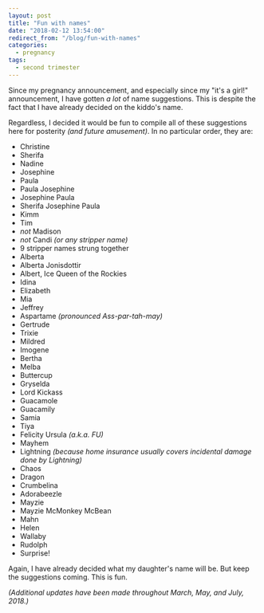 ```yaml
---
layout: post
title: "Fun with names"
date: "2018-02-12 13:54:00"
redirect_from: "/blog/fun-with-names"
categories:
  - pregnancy
tags:
  - second trimester
---
```


Since my pregnancy announcement, and especially since my "it's a girl!" announcement, I have gotten _a lot_ of name suggestions. This is despite the fact that I have already decided on the kiddo's name.

Regardless, I decided it would be fun to compile all of these suggestions here for posterity _(and future amusement)_. In no particular order, they are:

* Christine
* Sherifa
* Nadine
* Josephine
* Paula
* Paula Josephine
* Josephine Paula
* Sherifa Josephine Paula
* Kimm
* Tim
* _not_ Madison
* _not_ Candi _(or any stripper name)_
* 9 stripper names strung together
* Alberta
* Alberta Jonisdottir
* Albert, Ice Queen of the Rockies
* Idina
* Elizabeth
* Mia
* Jeffrey
* Aspartame _(pronounced Ass-par-tah-may)_
* Gertrude
* Trixie
* Mildred
* Imogene
* Bertha
* Melba
* Buttercup
* Gryselda
* Lord Kickass
* Guacamole
* Guacamily
* Samia
* Tiya
* Felicity Ursula _(a.k.a. FU)_
* Mayhem
* Lightning _(because home insurance usually covers incidental damage done by Lightning)_
* Chaos
* Dragon
* Crumbelina
* Adorabeezle
* Mayzie
* Mayzie McMonkey McBean
* Mahn
* Helen
* Wallaby
* Rudolph
* Surprise!

Again, I have already decided what my daughter's name will be. But keep the suggestions coming. This is fun.

_(Additional updates have been made throughout March, May, and July, 2018.)_
